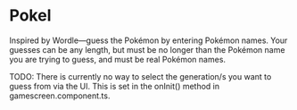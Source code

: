 # Pokel

Inspired by Wordle—guess the Pokémon by entering Pokémon names. Your guesses can be any length, but must be no longer than the Pokémon name you are trying to guess, and must be real Pokémon names.

TODO:
There is currently no way to select the generation/s you want to guess from via the UI. This is set in the onInit() method in gamescreen.component.ts.
